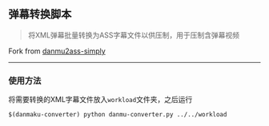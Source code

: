 ## 弹幕转换脚本

> 将XML弹幕批量转换为ASS字幕文件以供压制，用于压制含弹幕视频

Fork from [danmu2ass-simply](https://github.com/1299172402/danmu2ass-simply)

---

### 使用方法

将需要转换的XML字幕文件放入`workload`文件夹，之后运行

```
$(danmaku-converter) python danmu-converter.py ../../workload
```